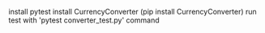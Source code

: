 install pytest
install CurrencyConverter (pip install CurrencyConverter)
run test with 'pytest converter_test.py' command

